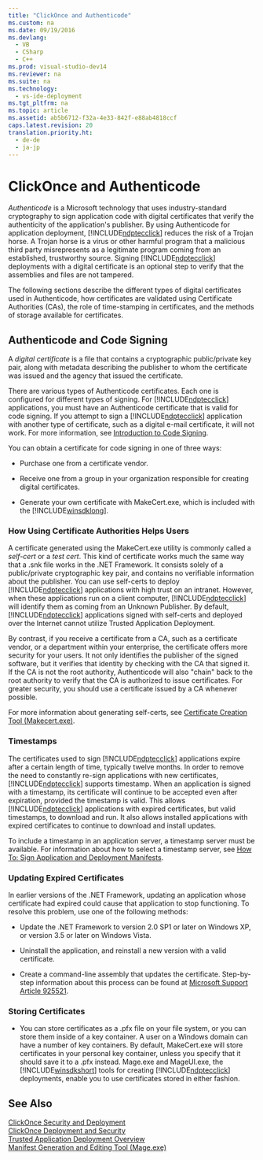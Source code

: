 ```yaml
---
title: "ClickOnce and Authenticode"
ms.custom: na
ms.date: 09/19/2016
ms.devlang: 
  - VB
  - CSharp
  - C++
ms.prod: visual-studio-dev14
ms.reviewer: na
ms.suite: na
ms.technology: 
  - vs-ide-deployment
ms.tgt_pltfrm: na
ms.topic: article
ms.assetid: ab5b6712-f32a-4e33-842f-e88ab4818ccf
caps.latest.revision: 20
translation.priority.ht: 
  - de-de
  - ja-jp
---
```

# ClickOnce and Authenticode
*Authenticode* is a Microsoft technology that uses industry-standard cryptography to sign application code with digital certificates that verify the authenticity of the application's publisher. By using Authenticode for application deployment, [!INCLUDE[ndptecclick](../vs140/includes/ndptecclick_md.md)] reduces the risk of a Trojan horse. A Trojan horse is a virus or other harmful program that a malicious third party misrepresents as a legitimate program coming from an established, trustworthy source. Signing [!INCLUDE[ndptecclick](../vs140/includes/ndptecclick_md.md)] deployments with a digital certificate is an optional step to verify that the assemblies and files are not tampered.  
  
 The following sections describe the different types of digital certificates used in Authenticode, how certificates are validated using Certificate Authorities (CAs), the role of time-stamping in certificates, and the methods of storage available for certificates.  
  
## Authenticode and Code Signing  
 A *digital certificate* is a file that contains a cryptographic public/private key pair, along with metadata describing the publisher to whom the certificate was issued and the agency that issued the certificate.  
  
 There are various types of Authenticode certificates. Each one is configured for different types of signing. For [!INCLUDE[ndptecclick](../vs140/includes/ndptecclick_md.md)] applications, you must have an Authenticode certificate that is valid for code signing. If you attempt to sign a [!INCLUDE[ndptecclick](../vs140/includes/ndptecclick_md.md)] application with another type of certificate, such as a digital e-mail certificate, it will not work. For more information, see [Introduction to Code Signing](http://go.microsoft.com/fwlink/?LinkId=179452).  
  
 You can obtain a certificate for code signing in one of three ways:  
  
-   Purchase one from a certificate vendor.  
  
-   Receive one from a group in your organization responsible for creating digital certificates.  
  
-   Generate your own certificate with MakeCert.exe, which is included with the [!INCLUDE[winsdklong](../vs140/includes/winsdklong_md.md)].  
  
### How Using Certificate Authorities Helps Users  
 A certificate generated using the MakeCert.exe utility is commonly called a *self-cert* or a *test cert*. This kind of certificate works much the same way that a .snk file works in the .NET Framework. It consists solely of a public/private cryptographic key pair, and contains no verifiable information about the publisher. You can use self-certs to deploy [!INCLUDE[ndptecclick](../vs140/includes/ndptecclick_md.md)] applications with high trust on an intranet. However, when these applications run on a client computer, [!INCLUDE[ndptecclick](../vs140/includes/ndptecclick_md.md)] will identify them as coming from an Unknown Publisher. By default, [!INCLUDE[ndptecclick](../vs140/includes/ndptecclick_md.md)] applications signed with self-certs and deployed over the Internet cannot utilize Trusted Application Deployment.  
  
 By contrast, if you receive a certificate from a CA, such as a certificate vendor, or a department within your enterprise, the certificate offers more security for your users. It not only identifies the publisher of the signed software, but it verifies that identity by checking with the CA that signed it. If the CA is not the root authority, Authenticode will also "chain" back to the root authority to verify that the CA is authorized to issue certificates. For greater security, you should use a certificate issued by a CA whenever possible.  
  
 For more information about generating self-certs, see [Certificate Creation Tool (Makecert.exe)](assetId:///b0343f8e-9c41-4852-a85c-f8a0c408cf0d).  
  
### Timestamps  
 The certificates used to sign [!INCLUDE[ndptecclick](../vs140/includes/ndptecclick_md.md)] applications expire after a certain length of time, typically twelve months. In order to remove the need to constantly re-sign applications with new certificates, [!INCLUDE[ndptecclick](../vs140/includes/ndptecclick_md.md)] supports timestamp. When an application is signed with a timestamp, its certificate will continue to be accepted even after expiration, provided the timestamp is valid. This allows [!INCLUDE[ndptecclick](../vs140/includes/ndptecclick_md.md)] applications with expired certificates, but valid timestamps, to download and run. It also allows installed applications with expired certificates to continue to download and install updates.  
  
 To include a timestamp in an application server, a timestamp server must be available. For information about how to select a timestamp server, see [How To: Sign Application and Deployment Manifests](../vs140/How-to--Sign-Application-and-Deployment-Manifests.md).  
  
### Updating Expired Certificates  
 In earlier versions of the .NET Framework, updating an application whose certificate had expired could cause that application to stop functioning. To resolve this problem, use one of the following methods:  
  
-   Update the .NET Framework to version 2.0 SP1 or later on Windows XP, or version 3.5 or later on Windows Vista.  
  
-   Uninstall the application, and reinstall a new version with a valid certificate.  
  
-   Create a command-line assembly that updates the certificate. Step-by-step information about this process can be found at [Microsoft Support Article 925521](http://go.microsoft.com/fwlink/?LinkId=179454).  
  
### Storing Certificates  
  
-   You can store certificates as a .pfx file on your file system, or you can store them inside of a key container. A user on a Windows domain can have a number of key containers. By default, MakeCert.exe will store certificates in your personal key container, unless you specify that it should save it to a .pfx instead. Mage.exe and MageUI.exe, the [!INCLUDE[winsdkshort](../vs140/includes/winsdkshort_md.md)] tools for creating [!INCLUDE[ndptecclick](../vs140/includes/ndptecclick_md.md)] deployments, enable you to use certificates stored in either fashion.  
  
## See Also  
 [ClickOnce Security and Deployment](../Topic/ClickOnce%20Security%20and%20Deployment.md)   
 [ClickOnce Deployment and Security](../vs140/Securing-ClickOnce-Applications.md)   
 [Trusted Application Deployment Overview](../Topic/Trusted%20Application%20Deployment%20Overview.md)   
 [Manifest Generation and Editing Tool (Mage.exe)](assetId:///77dfe576-2962-407e-af13-82255df725a1)